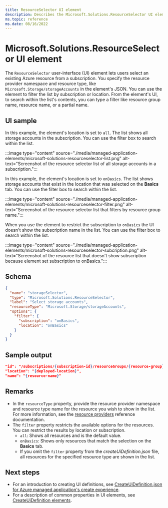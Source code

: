 ```yaml
---
title: ResourceSelector UI element
description: Describes the Microsoft.Solutions.ResourceSelector UI element for Azure portal. Used for getting a list of existing resources.
ms.topic: reference
ms.date: 08/16/2022
---
```


# Microsoft.Solutions.ResourceSelector UI element

The `ResourceSelector` user-interface (UI) element lets users select an existing Azure resource from a subscription. You specify the resource provider namespace and resource type, like `Microsoft.Storage/storageAccounts` in the element's JSON. You can use the element to filter the list by subscription or location. From the element's UI, to search within the list's contents, you can type a filter like resource group name, resource name, or a partial name.

## UI sample

In this example, the element's location is set to `all`. The list shows all storage accounts in the subscription. You can use the filter box to search within the list.

:::image type="content" source="./media/managed-application-elements/microsoft-solutions-resourceselector-list.png" alt-text="Screenshot of the resource selector list of all storage accounts in a subscription.":::


In this example, the element's location is set to `onBasics`. The list shows storage accounts that exist in the location that was selected on the **Basics** tab. You can use the filter box to search within the list.

:::image type="content" source="./media/managed-application-elements/microsoft-solutions-resourceselector-filter.png" alt-text="Screenshot of the resource selector list that filters by resource group name.":::

When you use the element to restrict the subscription to `onBasics` the UI doesn't show the subscription name in the list. You can use the filter box to search within the list.

:::image type="content" source="./media/managed-application-elements/microsoft-solutions-resourceselector-subcription.png" alt-text="Screenshot of the resource list that doesn't show subscription because element set subscription to onBasics.":::

## Schema

```json
{
  "name": "storageSelector",
  "type": "Microsoft.Solutions.ResourceSelector",
  "label": "Select storage accounts",
  "resourceType": "Microsoft.Storage/storageAccounts",
  "options": {
    "filter": {
      "subscription": "onBasics",
      "location": "onBasics"
    }
  }
}
```

## Sample output

```json
"id": "/subscriptions/{subscription-id}/resourceGroups/{resource-group}/providers/{resource-provider-namespace}/{resource-type}/{resource-name}",
"location": "{deployed-location}",
"name": "{resource-name}"
```

## Remarks

- In the `resourceType` property, provide the resource provider namespace and resource type name for the resource you wish to show in the list. For more information, see the [resource providers](/azure/templates/) reference documentation.
- The `filter` property restricts the available options for the resources. You can restrict the results by location or subscription.
  - `all`: Shows all resources and is the default value.
  - `onBasics`: Shows only resources that match the selection on the **Basics** tab.
  - If you omit the `filter` property from the _createUiDefinition.json_ file, all resources for the specified resource type are shown in the list.

## Next steps

- For an introduction to creating UI definitions, see [CreateUiDefinition.json for Azure managed application's create experience](create-uidefinition-overview.md).
- For a description of common properties in UI elements, see [CreateUiDefinition elements](create-uidefinition-elements.md).
